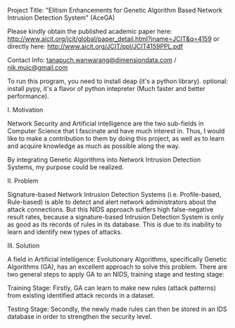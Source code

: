 Project Title: "Elitism Enhancements for Genetic Algorithm Based Network Intrusion Detection System" (AceGA)

Please kindly obtain the published academic paper here: http://www.aicit.org/jcit/global/paper_detail.html?jname=JCIT&q=4159
or directly here:
http://www.aicit.org/JCIT/ppl/JCIT4159PPL.pdf

Contact Info: tanapuch.wanwarang@dimensiondata.com / nik.muic@gmail.com

To run this program, you need to install deap (it's a python library).
optional: install pypy, it's a flavor of python intepreter (Much faster and better performance).


I.	Motivation

Network Security and Artificial intelligence are the two sub-fields in Computer Science
that I fascinate and have much interest in. Thus, I would like to make a contribution to
them by doing this project, as well as to learn and acquire knowledge as much as possible
along the way.

By integrating Genetic Algorithms into Network Intrusion Detection Systems, my purpose
could be realized.

II.	Problem

Signature-based Network Intrusion Detection Systems (i.e. Profile-based, Rule-based) is
able to detect and alert network administrators about the attack connections. But this
NIDS approach suffers high false-negative result rates, because a signature-based
Intrusion Detection System is only as good as its records of rules in its database. This
is due to its inability to learn and identify new types of attacks.

III.	Solution

A field in Artificial Intelligence: Evolutionary Algorithms, specifically Genetic
Algorithms (GA), has an excellent approach to solve this problem. There are two general
steps to apply GA to an NIDS, training stage and testing stage:

Training Stage: Firstly, GA can learn to make new rules (attack patterns) from existing
identified attack records in a dataset.

Testing Stage: Secondly, the newly made rules can then be stored in an IDS database in
order to strengthen the security level.
